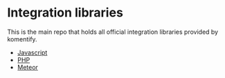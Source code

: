 # Integration libraries

This is the main repo that holds all official integration libraries provided by komentify.

* [Javascript](/javascript/)
* [PHP](/php/)
* [Meteor](/meteor/)
